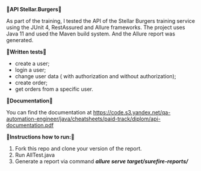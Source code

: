 🚀**API Stellar.Burgers**🚀

As part of the training, I tested the API of the  Stellar Burgers training service using the JUnit 4, RestAssured and Allure frameworks.
The project uses Java 11 and used the Maven build system. And the Allure report was generated.
 
📝**Written tests**📝
- create a user;
- login a user;
- change user data ( with authorization and without authorization);
- create order;
- get orders from a specific user. 

📁**Documentation**📁 

You can find the documentation at https://code.s3.yandex.net/qa-automation-engineer/java/cheatsheets/paid-track/diplom/api-documentation.pdf

🔖**Instructions how to run:**🔖

1. Fork this repo and clone your version of the report. 
2. Run AllTest.java
3. Generate a report via command 
***allure serve target/surefire-reports/***

